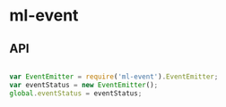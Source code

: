 # ml-event

## API

``` js

var EventEmitter = require('ml-event').EventEmitter;
var eventStatus = new EventEmitter();
global.eventStatus = eventStatus;

```
